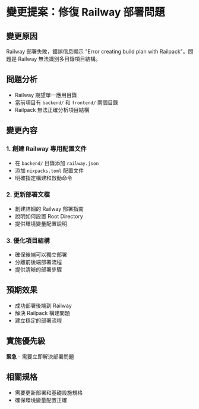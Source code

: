 # 變更提案：修復 Railway 部署問題

## 變更原因
Railway 部署失敗，錯誤信息顯示 "Error creating build plan with Railpack"。問題是 Railway 無法識別多目錄項目結構。

## 問題分析
- Railway 期望單一應用目錄
- 當前項目有 `backend/` 和 `frontend/` 兩個目錄
- Railpack 無法正確分析項目結構

## 變更內容

### 1. 創建 Railway 專用配置文件
- 在 `backend/` 目錄添加 `railway.json`
- 添加 `nixpacks.toml` 配置文件
- 明確指定構建和啟動命令

### 2. 更新部署文檔
- 創建詳細的 Railway 部署指南
- 說明如何設置 Root Directory
- 提供環境變量配置說明

### 3. 優化項目結構
- 確保後端可以獨立部署
- 分離前後端部署流程
- 提供清晰的部署步驟

## 預期效果
- 成功部署後端到 Railway
- 解決 Railpack 構建問題
- 建立穩定的部署流程

## 實施優先級
**緊急** - 需要立即解決部署問題

## 相關規格
- 需要更新部署和基礎設施規格
- 確保環境變量配置正確
